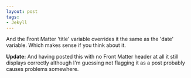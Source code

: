 ```yaml
---
layout: post
tags: 
- Jekyll
---
```

And the Front Matter 'title' variable overrides it the same as the 'date' variable.
Which makes sense if you think about it.

**Update:** And having posted this with no Front Matter header at all it still displays correctly although I'm guessing not flagging it as a post probably causes problems somewhere.
